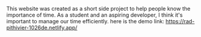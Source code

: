 This website was created as a short side project to help people know the importance of time. As a student and an aspiring developer, I think it's important to manage our time efficiently.
here is the demo link: https://rad-pithivier-1026de.netlify.app/
